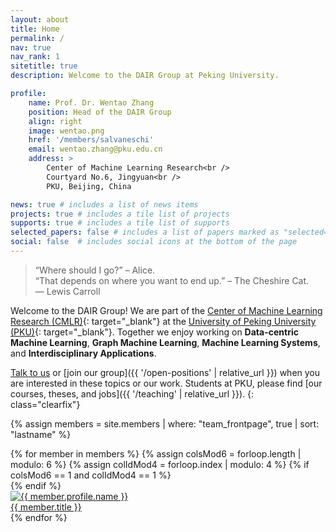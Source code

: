 ```yaml
---
layout: about
title: Home
permalink: /
nav: true
nav_rank: 1
sitetitle: true
description: Welcome to the DAIR Group at Peking University.

profile:
    name: Prof. Dr. Wentao Zhang
    position: Head of the DAIR Group
    align: right
    image: wentao.png
    href: '/members/salvaneschi'
    email: wentao.zhang@pku.edu.cn
    address: >
        Center of Machine Learning Research<br />
        Courtyard No.6, Jingyuan<br />
        PKU, Beijing, China

news: true # includes a list of news items
projects: true # includes a tile list of projects
supports: true # includes a tile list of supports
selected_papers: false # includes a list of papers marked as "selected={true}"
social: false  # includes social icons at the bottom of the page
---
```


> <i class="fas fa-quote-left"></i>
> “Where should I go?” –&nbsp;Alice. <br />
> “That depends on where you want to end up.” –&nbsp;The&nbsp;Cheshire&nbsp;Cat.
> <i class="fas fa-quote-right"></i><br />
> —&nbsp;Lewis Carroll

Welcome to the DAIR Group!
We are part of the [Center of Machine Learning Research (CMLR)](https://cmlr.pku.edu.cn/){: target="_blank"} at the [University of Peking University (PKU)](https://www.pku.edu.cn/){: target="_blank"}. 
Together we enjoy working on **Data-centric Machine Learning**, **Graph Machine Learning**, 
**Machine Learning Systems**, and **Interdisciplinary Applications**.

[Talk to us](mailto:wentao.zhang@pku.edu.cn) or
[join our group]({{ '/open-positions' | relative_url }})
when you are interested in these topics or our work.
Students at PKU,
please find [our courses, theses, and jobs]({{ '/teaching' | relative_url }}).
{: class="clearfix"}

{% assign members = site.members | where: "team_frontpage", true | sort: "lastname" %}
<div class="d-flex flex-wrap align-content-stretch justify-content-center m-n2 pt-5 no-gutters">
    {% for member in members %}
        {% assign colsMod6 = forloop.length | modulo: 6 %}
        {% assign colIdMod4 = forloop.index | modulo: 4 %}
        {% if colsMod6 == 1 and colIdMod4 == 1 %}<div class="col-md-2 w-100"></div>{% endif %}
        <div class="col-6 col-sm-3 col-md-2 mb-3">
            <a href="{{ member.url | relative_url }}" class="no-decoration">
                <div class="card hoverable h-100 m-2">
                    <img src="{{ '/assets/img/' | append: member.profile.image | relative_url }}" class="card-img-top" alt="{{ member.profile.name }}" />
                    <div class="card-body p-2">
                        <div class="card-title m-0">{{ member.title }}</div>
                    </div>
                </div>
            </a>
        </div>
    {% endfor %}
</div>
